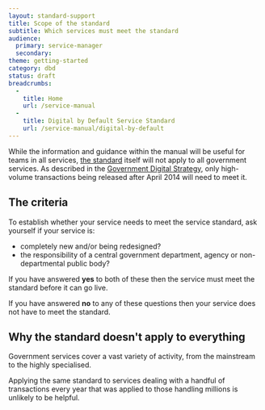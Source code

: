 ```yaml
---
layout: standard-support
title: Scope of the standard
subtitle: Which services must meet the standard
audience:
  primary: service-manager
  secondary:
theme: getting-started
category: dbd
status: draft
breadcrumbs:
  -
    title: Home
    url: /service-manual
  -
    title: Digital by Default Service Standard
    url: /service-manual/digital-by-default
---
```


While the information and guidance within the manual will be useful for teams in all services, [the standard](/service-manual/digital-by-default) itself will not apply to all government services. As described in the [Government Digital Strategy](/government/collections/government-digital-strategy-reports-and-research), only high-volume transactions being released after April 2014 will need to meet it.

## The criteria

To establish whether your service needs to meet the service standard, ask yourself if your service is:

* completely new and/or being redesigned?
* the responsibility of a central government department, agency or non-departmental public body?

If you have answered **yes** to both of these then the service must meet the standard before it can go live.

If you have answered **no** to any of these questions then your service does not have to meet the standard.


## Why the standard doesn't apply to everything
Government services cover a vast variety of activity, from the mainstream to the highly specialised. 

Applying the same standard to services dealing with a handful of transactions every year that was applied to those handling millions is unlikely to be helpful. 
